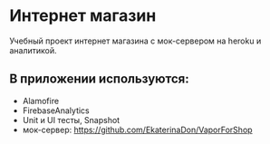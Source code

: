 # Интернет магазин

Учебный проект интернет магазина с мок-сервером на heroku и аналитикой.

## В приложении используются:
- Alamofire
- FirebaseAnalytics
- Unit и UI тесты, Snapshot
- мок-сервер: 
https://github.com/EkaterinaDon/VaporForShop

